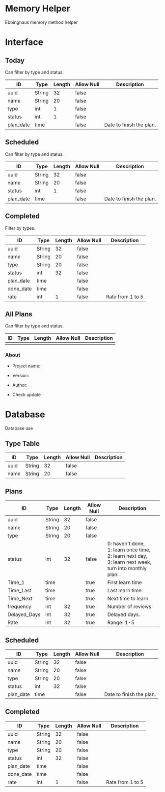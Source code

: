 # Memory Helper
Ebbinghaus memory method helper

# Interface

## Today

Can filter by type and status.

| ID        | Type   | Length | Allow Null | Description              |
| --------- | ------ | ------ | ---------- | ------------------------ |
| uuid      | String | 32     | false      |                          |
| name      | String | 20     | false      |                          |
| type      | int    | 1      | false      |                          |
| status    | int    | 1      | false      |                          |
| plan_date | time   |        | false      | Date to finish the plan. |



## Scheduled

Can filter by type and status.

| ID        | Type   | Length | Allow Null | Description              |
| --------- | ------ | ------ | ---------- | ------------------------ |
| uuid      | String | 32     | false      |                          |
| name      | String | 20     | false      |                          |
| status    | int    | 1      | false      |                          |
| plan_date | time   |        | false      | Date to finish the plan. |



## Completed

Filter by types.

| ID        | Type   | Length | Allow Null | Description      |
| --------- | ------ | ------ | ---------- | ---------------- |
| uuid      | String | 32     | false      |                  |
| name      | String | 20     | false      |                  |
| type      | String | 20     | false      |                  |
| status    | int    | 32     | false      |                  |
| plan_date | time   |        | false      |                  |
| done_date | time   |        | false      |                  |
| rate      | int    | 1      | false      | Rate from 1 to 5 |



## All Plans

Can filter by type and status.

| ID   | Type | Length | Allow Null | Description |
| ---- | ---- | ------ | ---------- | ----------- |
|      |      |        |            |             |



### About

- Project name:

- Version:

- Author:

- Check update



# Database

Database use 

## Type Table

| ID   | Type   | Length | Allow Null | Description |
| ---- | ------ | ------ | ---------- | ----------- |
| uuid | String | 32     | false      |             |
| name | String | 20     | false      |             |



## Plans

| ID           | Type   | Length | Allow Null | Description                                                  |
| ------------ | ------ | ------ | ---------- | ------------------------------------------------------------ |
| uuid         | String | 32     | false      |                                                              |
| name         | String | 20     | false      |                                                              |
| type         | String | 20     | false      |                                                              |
| status       | int    | 32     | false      | 0: haven't done, <br>1: learn once time, <br>2: learn next day, <br>3: learn next week, turn into monthly plan. |
| Time_1       | time   |        | true       | First learn time                                             |
| Time_Last    | time   |        | true       | Last learn time.                                             |
| Time_Next    | time   |        | true       | Next time to learn.                                          |
| frequency    | int    | 32     | true       | Number of reviews.                                           |
| Delayed_Days | int    | 32     | true       | Delayed days.                                                |
| Rate         | int    | 32     | true       | Range: 1-5                                                   |



## Scheduled

| ID        | Type   | Length | Allow Null | Description              |
| --------- | ------ | ------ | ---------- | ------------------------ |
| uuid      | String | 32     | false      |                          |
| name      | String | 20     | false      |                          |
| type      | String | 20     | false      |                          |
| status    | int    | 32     | false      |                          |
| plan_date | time   |        | false      | Date to finish the plan. |



## Completed

| ID        | Type   | Length | Allow Null | Description      |
| --------- | ------ | ------ | ---------- | ---------------- |
| uuid      | String | 32     | false      |                  |
| name      | String | 20     | false      |                  |
| type      | String | 20     | false      |                  |
| status    | int    | 32     | false      |                  |
| plan_date | time   |        | false      |                  |
| done_date | time   |        | false      |                  |
| rate      | int    | 1      | false      | Rate from 1 to 5 |